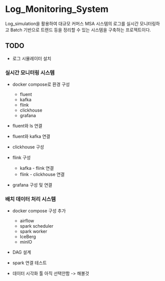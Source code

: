 # Log_Monitoring_System

Log_simulation을 활용하여 대규모 커머스 MSA 시스템의 로그를 실시간 모니터링하고 Batch 기반으로 트렌드 등을 정리할 수 있는 시스템을 구축하는 프로젝트이다.

## TODO
- 로그 시뮬레이터 설치
### 실시간 모니터링 시스템
- docker compose로 환경 구성
    - fluent
    - kafka
    - flink
    - clickhouse
    - grafana

- fluent와 ls 연결
- fluent와 kafka 연결
- clickhouse 구성
- flink 구성 
    - kafka - flink 연결
    - flink - clickhouse 연결

- grafana 구성 및 연결

### 배치 데이터 처리 시스템
- docker compose 구성 추가
    - airflow
    - spark scheduler
    - spark worker
    - IceBerg
    - minIO

- DAG 설계
- spark 연결 테스트
- 데이터 시각화 툴 아직 선택안함 -> 해볼것
